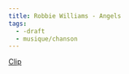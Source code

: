 ```yaml
---
title: Robbie Williams - Angels
tags:
  - -draft
  - musique/chanson
---
```


[Clip](https://www.youtube.com/watch?v=luwAMFcc2f8)
